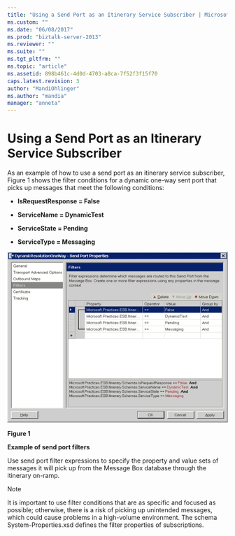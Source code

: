 ```yaml
---
title: "Using a Send Port as an Itinerary Service Subscriber | Microsoft Docs"
ms.custom: ""
ms.date: "06/08/2017"
ms.prod: "biztalk-server-2013"
ms.reviewer: ""
ms.suite: ""
ms.tgt_pltfrm: ""
ms.topic: "article"
ms.assetid: 898b461c-4d0d-4703-a8ca-7f52f3f15f70
caps.latest.revision: 3
author: "MandiOhlinger"
ms.author: "mandia"
manager: "anneta"
---
```

# Using a Send Port as an Itinerary Service Subscriber
As an example of how to use a send port as an itinerary service subscriber, Figure 1 shows the filter conditions for a dynamic one-way sent port that picks up messages that meet the following conditions:  
  
-   **IsRequestResponse = False**  
  
-   **ServiceName = DynamicTest**  
  
-   **ServiceState = Pending**  
  
-   **ServiceType = Messaging**  
  
 ![Send Port](../esb-toolkit/media/ch4-sendport.gif "Ch4-SendPort")  
  
 **Figure 1**  
  
 **Example of send port filters**  
  
 Use send port filter expressions to specify the property and value sets of messages it will pick up from the Message Box database through the itinerary on-ramp.  
  
> [!NOTE]
>  It is important to use filter conditions that are as specific and focused as possible; otherwise, there is a risk of picking up unintended messages, which could cause problems in a high-volume environment. The schema System-Properties.xsd defines the filter properties of subscriptions.